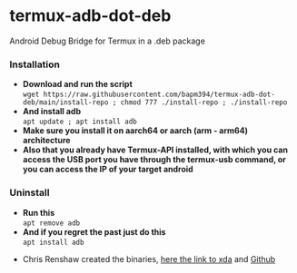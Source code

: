 # termux-adb-dot-deb
Android Debug Bridge for Termux in a .deb package
### Installation 
- <b>Download and run the script</b></br>
```wget https://raw.githubusercontent.com/bapm394/termux-adb-dot-deb/main/install-repo ; chmod 777 ./install-repo ; ./install-repo```
- <b>And install adb</b></br>
```apt update ; apt install adb```
- <b>Make sure you install it on aarch64 or aarch (arm - arm64) architecture</b></br>
- <b>Also that you already have Termux-API installed, with which you can access the USB port you have through the termux-usb command, or you can access the IP of your target android</b></br>
### Uninstall
- <b>Run this</b></br>
```apt remove adb```
- <b>And if you regret the past just do this</b></br>
```apt install adb```

* Chris Renshaw created the binaries, [here the link to xda](https://forum.xda-developers.com/t/tools-zips-scripts-osm0sis-odds-and-ends-multiple-devices-platforms.2239421/) and [Github](https://github.com/osm0sis)
